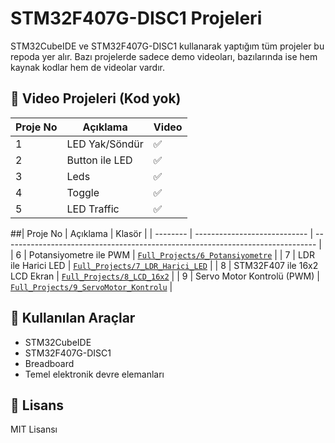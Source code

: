 # STM32F407G-DISC1 Projeleri

STM32CubeIDE ve STM32F407G-DISC1 kullanarak yaptığım tüm projeler bu repoda yer alır. Bazı projelerde sadece demo videoları, bazılarında ise hem kaynak kodlar hem de videolar vardır.

## 🎥 Video Projeleri (Kod yok)
| Proje No | Açıklama | Video |
|----------|----------|--------|
| 1 | LED Yak/Söndür | ✅ |
| 2 | Button ile LED | ✅ |
| 3 | Leds | ✅ |
| 4 | Toggle | ✅ |
| 5 | LED Traffic | ✅ |

##| Proje No | Açıklama                   | Klasör                                                                         |
| -------- | ---------------------------- | ------------------------------------------------------------------------------ |
| 6        | Potansiyometre ile PWM       | [`Full_Projects/6_Potansiyometre`](./Full_Projects/6_Potansiyometre)           |
| 7        | LDR ile Harici LED           | [`Full_Projects/7_LDR_Harici_LED`](./Full_Projects/7_LDR_Harici_LED)           |
| 8        | STM32F407 ile 16x2 LCD Ekran | [`Full_Projects/8_LCD_16x2`](./Full_Projects/8_LCD_16x2)                       |
| 9        | Servo Motor Kontrolü (PWM)   | [`Full_Projects/9_ServoMotor_Kontrolu`](./Full_Projects/9_ServoMotor_Kontrolu) |

## 🧰 Kullanılan Araçlar
- STM32CubeIDE
- STM32F407G-DISC1
- Breadboard
- Temel elektronik devre elemanları

## 📝 Lisans
MIT Lisansı

